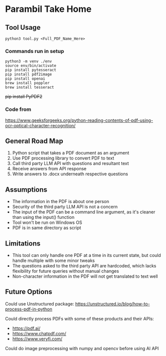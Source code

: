 # Parambil Take Home

## Tool Usage
```
python3 tool.py <Full_PDF_Name_Here>
```
### Commands run in setup
```
python3 -m venv ./env
source env/bin/activate
pip install pytesseract
pip install pdf2image
pip install openai
brew install poppler
brew install tesseract
```
~~pip install PyPDF2~~

### Code from
https://www.geeksforgeeks.org/python-reading-contents-of-pdf-using-ocr-optical-character-recognition/

## General Road Map
1. Python script that takes a PDF document as an argument
2. Use PDF processing library to convert PDF to text
3. Call third party LLM API with questions and resultant text
4. Receive answers from API response
5. Write answers to .docx underneath respective questions

## Assumptions
* The information in the PDF is about one person
* Security of the third party LLM API is not a concern
* The input of the PDF can be a command line argument, as it's cleaner than using the input() function
* Tool won't be run on Windows OS
* PDF is in same directory as script

## Limitations
* This tool can only handle one PDF at a time in its current state, but could handle multiple with some minor tweaks
* The questions asked to the third party API are hardcoded, which lacks flexibility for future queries without manual changes
* Non-character information in the PDF will not get translated to text well


## Future Options
Could use Unstructured package: https://unstructured.io/blog/how-to-process-pdf-in-python

Could directly process PDFs with some of these products and their APIs:
* https://pdf.ai/
* https://www.chatpdf.com/
* https://www.veryfi.com/

Could do image preprocessing with numpy and opencv before using AI API
